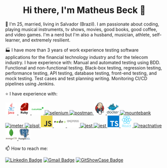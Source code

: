 <h1 align="center"> Hi there, I'm Matheus Beck 🤙 </h1>

🤵 I'm 25, married, living in Salvador (Brazil). I am passionate about coding, playing musical instruments, tv shows, movies, good books, good coffee, and video games. I'm a nerd but I'm also a husband, musician, athlete, self-learner, and extremely resilient.  

🏭 I have more than 3 years of work experience testing software applications for the financial technology industry and for the telecom industry. I have experience with: Manual and automated testing using BDD. Functional and non-functional testing. Black-box testing, regression testing, performance testing, API testing, database testing, front-end testing, and mock testing. Test cases and test planning writing. Monitoring CI/CD pipelines using Jenkins.  

⭐ I have experience with:
<p align="left"> 
  <a href="https://java.com" target="_blank"> <img src="https://raw.githubusercontent.com/devicons/devicon/master/icons/java/java-original-wordmark.svg" alt="java" width="38" height="38"/> </a> 
  <a href="https://www.ruby-lang.org/en/" target="_blank"> <img src="https://raw.githubusercontent.com/devicons/devicon/master/icons/ruby/ruby-original-wordmark.svg" alt="ruby" width="38" height="38"/> </a> 
  <a href="https://cucumber.io/" target="_blank"> <img src="https://raw.githubusercontent.com/devicons/devicon/master/icons/cucumber/cucumber-plain-wordmark.svg" alt="cucumber" width="38" height="38"/> </a> 
  <a href="https://www.selenium.dev/" target="_blank"> <img src="https://www.selenium.dev/images/selenium_logo_square_green.png" alt="selenium" width="38" height="38"/> </a>
  <a href="https://www.postman.com/" target="_blank"> <img src="https://iconape.com/wp-content/png_logo_vector/postman.png" alt="postman" width="38" height="38"/> </a>
  <a href="https://www.jenkins.io/" target="_blank"> <img src="https://raw.githubusercontent.com/devicons/devicon/master/icons/jenkins/jenkins-original.svg" alt="jenkins" width="38" height="38"/> </a>
  <a href="https://www.docker.com/" target="_blank"> <img src="https://raw.githubusercontent.com/devicons/devicon/master/icons/docker/docker-original-wordmark.svg" alt="docker" width="38" height="38"/> </a>
  <a href="http://www.mbtest.org/" target="_blank"> <img src="http://www.mbtest.org/images/mountebank.png" alt="mountebank" width="38" height="38"/> </a>
  <a href="https://jmeter.apache.org/" target="_blank"> <img src="https://jmeter.apache.org/images/jmeter_square.svg" alt="jmeter" width="38" height="38"/> </a>
  <a href="https://www.oracle.com/database/technologies/appdev/plsql.html" target="_blank"> <img src="https://www.oracle.com/a/ocom/img/pl-sql.svg" alt="plsql" width="38" height="38"/> </a>
  <a href="https://developer.mozilla.org/en-US/docs/Web/JavaScript" target="_blank"> <img src="https://raw.githubusercontent.com/devicons/devicon/master/icons/javascript/javascript-original.svg" alt="javascript" width="38" height="38"/> </a>
  <a href="https://nodejs.org" target="_blank"> <img src="https://raw.githubusercontent.com/devicons/devicon/master/icons/nodejs/nodejs-original-wordmark.svg" alt="nodejs" width="38" height="38"/> </a>
  <a href="https://expressjs.com" target="_blank"> <img src="https://raw.githubusercontent.com/devicons/devicon/master/icons/express/express-original-wordmark.svg" alt="express" width="38" height="38"/> </a> 
  <a href="https://www.cypress.io/" target="_blank"> <img src="https://media.glassdoor.com/sqll/2194774/cypress-io-squarelogo-1532611957340.png" alt="jest" width="38" height="38"/> </a>
  <a href="https://jestjs.io" target="_blank"> <img src="https://www.vectorlogo.zone/logos/jestjsio/jestjsio-icon.svg" alt="jest" width="38" height="38"/> </a>
  <a href="https://www.typescriptlang.org/" target="_blank"> <img src="https://raw.githubusercontent.com/devicons/devicon/master/icons/typescript/typescript-original.svg" alt="typescript" width="38" height="38"/> </a>
  <a href="https://reactjs.org/" target="_blank"> <img src="https://raw.githubusercontent.com/devicons/devicon/master/icons/react/react-original-wordmark.svg" alt="react" width="38" height="38"/> </a> 
  <a href="https://reactnative.dev/" target="_blank"> <img src="https://reactnative.dev/img/header_logo.svg" alt="reactnative" width="38" height="38"/> </a> 
  <a href="https://www.mongodb.com/" target="_blank"> <img src="https://raw.githubusercontent.com/devicons/devicon/master/icons/mongodb/mongodb-original-wordmark.svg" alt="mongodb" width="38" height="38"/> </a> 
  <a href="https://www.postgresql.org/" target="_blank"> <img src="https://raw.githubusercontent.com/devicons/devicon/master/icons/postgresql/postgresql-original-wordmark.svg" alt="postgresql" width="38" height="38"/> </a> 
</p>

📫 How to reach me:  

[![Linkedin Badge](https://img.shields.io/badge/LinkedIn-0077B5?style=for-the-badge&logo=linkedin&logoColor=white)](https://www.linkedin.com/in/matheus-beck/)
[![Gmail Badge](https://img.shields.io/badge/-Gmail-c14438?style=for-the-badge&logo=Gmail&logoColor=white&link=mailto:matheus.alencarbeck@gmail.com)](mailto:matheus.alencarbeck@gmail.com)
[![GitShowCase Badge](https://img.shields.io/badge/GitShowCase-100000?style=for-the-badge&logo=github&logoColor=white)](https://www.gitshowcase.com/matheus-beck)
